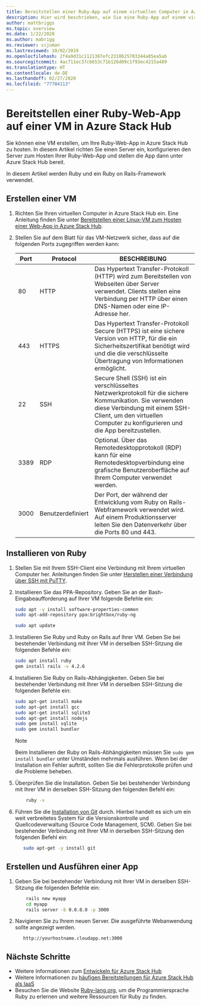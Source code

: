 ```yaml
---
title: Bereitstellen einer Ruby-App auf einem virtuellen Computer in Azure Stack Hub
description: Hier wird beschrieben, wie Sie eine Ruby-App auf einem virtuellen Computer in Azure Stack Hub bereitstellen.
author: mattbriggs
ms.topic: overview
ms.date: 1/22/2020
ms.author: mabrigg
ms.reviewer: sijuman
ms.lastreviewed: 10/02/2019
ms.openlocfilehash: 2f4a9d31c1121387efc2310b25703344a85ea5ab
ms.sourcegitcommit: 4ac711ec37c6653c71b126d09c1f93ec4215a489
ms.translationtype: HT
ms.contentlocale: de-DE
ms.lasthandoff: 02/27/2020
ms.locfileid: "77704113"
---
```

# <a name="deploy-a-ruby-web-app-to-a-vm-in-azure-stack-hub"></a>Bereitstellen einer Ruby-Web-App auf einer VM in Azure Stack Hub

Sie können eine VM erstellen, um Ihre Ruby-Web-App in Azure Stack Hub zu hosten. In diesem Artikel richten Sie einen Server ein, konfigurieren den Server zum Hosten Ihrer Ruby-Web-App und stellen die App dann unter Azure Stack Hub bereit.

In diesem Artikel werden Ruby und ein Ruby on Rails-Framework verwendet.

## <a name="create-a-vm"></a>Erstellen einer VM

1. Richten Sie Ihren virtuellen Computer in Azure Stack Hub ein. Eine Anleitung finden Sie unter [Bereitstellen einer Linux-VM zum Hosten einer Web-App in Azure Stack Hub](azure-stack-dev-start-howto-deploy-linux.md).

2. Stellen Sie auf dem Blatt für das VM-Netzwerk sicher, dass auf die folgenden Ports zugegriffen werden kann:

    | Port | Protocol | BESCHREIBUNG |
    | --- | --- | --- |
    | 80 | HTTP | Das Hypertext Transfer-Protokoll (HTTP) wird zum Bereitstellen von Webseiten über Server verwendet. Clients stellen eine Verbindung per HTTP über einen DNS-Namen oder eine IP-Adresse her. |
    | 443 | HTTPS | Das Hypertext Transfer-Protokoll Secure (HTTPS) ist eine sichere Version von HTTP, für die ein Sicherheitszertifikat benötigt wird und die die verschlüsselte Übertragung von Informationen ermöglicht. |
    | 22 | SSH | Secure Shell (SSH) ist ein verschlüsseltes Netzwerkprotokoll für die sichere Kommunikation. Sie verwenden diese Verbindung mit einem SSH-Client, um den virtuellen Computer zu konfigurieren und die App bereitzustellen. |
    | 3389 | RDP | Optional. Über das Remotedesktopprotokoll (RDP) kann für eine Remotedesktopverbindung eine grafische Benutzeroberfläche auf Ihrem Computer verwendet werden.   |
    | 3000 | Benutzerdefiniert | Der Port, der während der Entwicklung vom Ruby on Rails-Webframework verwendet wird. Auf einem Produktionsserver leiten Sie den Datenverkehr über die Ports 80 und 443. |

## <a name="install-ruby"></a>Installieren von Ruby

1. Stellen Sie mit Ihrem SSH-Client eine Verbindung mit Ihrem virtuellen Computer her. Anleitungen finden Sie unter [Herstellen einer Verbindung über SSH mit PuTTY](azure-stack-dev-start-howto-ssh-public-key.md#connect-with-ssh-by-using-putty).

1. Installieren Sie das PPA-Repository. Geben Sie an der Bash-Eingabeaufforderung auf Ihrer VM folgende Befehle ein:

    ```bash  
    sudo apt -y install software-properties-common
    sudo apt-add-repository ppa:brightbox/ruby-ng

    sudo apt update
    ```

2. Installieren Sie Ruby und Ruby on Rails auf Ihrer VM. Geben Sie bei bestehender Verbindung mit Ihrer VM in derselben SSH-Sitzung die folgenden Befehle ein:

    ```bash  
    sudo apt install ruby
    gem install rails -v 4.2.6
    ```

3. Installieren Sie Ruby on Rails-Abhängigkeiten. Geben Sie bei bestehender Verbindung mit Ihrer VM in derselben SSH-Sitzung die folgenden Befehle ein:

    ```bash  
    sudo apt-get install make
    sudo apt-get install gcc
    sudo apt-get install sqlite3
    sudo apt-get install nodejs
    sudo gem install sqlite
    sudo gem install bundler
    ```

    > [!Note]  
    > Beim Installieren der Ruby on Rails-Abhängigkeiten müssen Sie `sudo gem install bundler` unter Umständen mehrmals ausführen. Wenn bei der Installation ein Fehler auftritt, sollten Sie die Fehlerprotokolle prüfen und die Probleme beheben.

4. Überprüfen Sie die Installation. Geben Sie bei bestehender Verbindung mit Ihrer VM in derselben SSH-Sitzung den folgenden Befehl ein:

    ```bash  
        ruby -v
    ```

3. Führen Sie die [Installation von Git](https://git-scm.com) durch. Hierbei handelt es sich um ein weit verbreitetes System für die Versionskontrolle und Quellcodeverwaltung (Source Code Management, SCM). Geben Sie bei bestehender Verbindung mit Ihrer VM in derselben SSH-Sitzung den folgenden Befehl ein:

    ```bash  
       sudo apt-get -y install git
    ```

## <a name="create-and-run-an-app"></a>Erstellen und Ausführen einer App

1. Geben Sie bei bestehender Verbindung mit Ihrer VM in derselben SSH-Sitzung die folgenden Befehle ein:

    ```bash
        rails new myapp
        cd myapp
        rails server -b 0.0.0.0 -p 3000
    ```

2. Navigieren Sie zu Ihrem neuen Server. Die ausgeführte Webanwendung sollte angezeigt werden.

    ```HTTP  
       http://yourhostname.cloudapp.net:3000
    ```

## <a name="next-steps"></a>Nächste Schritte

- Weitere Informationen zum [Entwickeln für Azure Stack Hub](azure-stack-dev-start.md)
- Weitere Informationen zu [häufigen Bereitstellungen für Azure Stack Hub als IaaS](azure-stack-dev-start-deploy-app.md)
- Besuchen Sie die Website [Ruby-lang.org](https://www.ruby-lang.org), um die Programmiersprache Ruby zu erlernen und weitere Ressourcen für Ruby zu finden.
